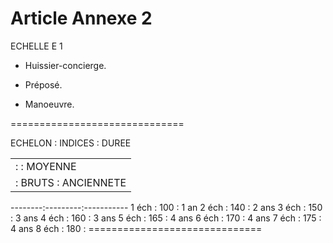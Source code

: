 # Article Annexe 2

ECHELLE E 1

- Huissier-concierge.

- Préposé.

- Manoeuvre.

==============================

ECHELON : INDICES :  DUREE

<table>
<tr>
<td>         :         : MOYENNE</td>
</tr>
<tr>
<td>         :  BRUTS  : ANCIENNETE</td>
</tr>
</table>

--------:---------:-----------  1 éch  :   100   :  1 an  2 éch  :   140   :  2 ans  3 éch  :   150   :  3 ans  4 éch  :   160   :  3 ans  5 éch  :   165   :  4 ans  6 éch  :   170   :  4 ans  7 éch  :   175   :  4 ans  8 éch  :   180   : ==============================
